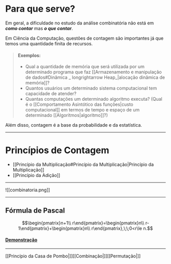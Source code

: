 # Para que serve?
Em geral, a dificuldade no estudo da análise combinatória não está em ***como contar*** mas ***o que contar***.

Em Ciência da Computação, questões de contagem são importantes já que temos uma quantidade finita de recursos.

>#### Exemplos:
> - Qual a quantidade de memória que será utilizada por um determinado programa que faz [[Armazenamento e manipulação de dados#Dinâmica _ longrightarrow Heap_|alocação dinâmica de memória]]?
> - Quantos usuários um determinado sistema computacional tem capacidade de atender?
> - Quantas computações um determinado algoritmo executa? (Qual é o [[Comportamento Asintótico das funções|custo computacional]] em termos de tempo e espaço de um determinado [[Algoritmos|algoritmo]]?)

Além disso, contagem é a base da probabilidade e da estatística.

---
# Princípios de Contagem
- [[Princípio da Multiplicação#Princípio da Multiplicação|Princípio da Multiplicação]]
- [[Princípio da Adição]]

---
![[combinatoria.png]]

---
## Fórmula de Pascal
$$\begin{pmatrix}n+1\\ r\end{pmatrix}=\begin{pmatrix}n\\ r-1\end{pmatrix}+\begin{pmatrix}n\\ r\end{pmatrix},\;\;0<r\le n.$$

#### [Demonstração](https://drive.google.com/file/d/1eCS0oC7f9wgM0b8K5i9oVEFlSM2nODbV/view)

---

[[Princípio da Casa de Pombo|]][[Combinação|]][[Permutação|]]